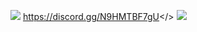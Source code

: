 ![](https://github.com/user-attachments/assets/db76d8a8-f081-4b8c-a3ea-fda0f2a6930f)
<a id="                        Click Here to Join Noobs Duels Kingdom™ Discord Server">https://discord.gg/N9HMTBF7gU</>
![](https://github.com/user-attachments/assets/5d5637e7-2517-4dde-9a4e-669ea82fdaab)

